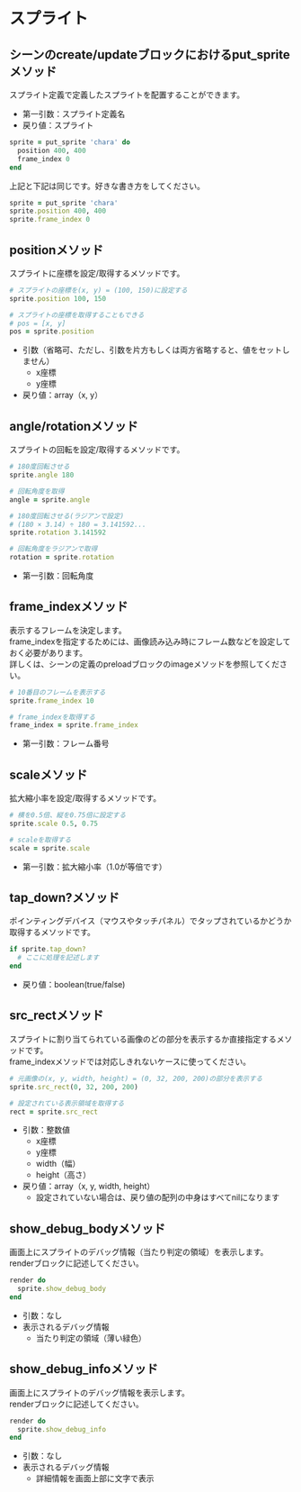 # スプライト

## シーンのcreate/updateブロックにおけるput_spriteメソッド

スプライト定義で定義したスプライトを配置することができます。  

* 第一引数：スプライト定義名
* 戻り値：スプライト

```ruby
sprite = put_sprite 'chara' do
  position 400, 400
  frame_index 0
end
```

上記と下記は同じです。好きな書き方をしてください。

```ruby
sprite = put_sprite 'chara'
sprite.position 400, 400
sprite.frame_index 0
```

## positionメソッド

スプライトに座標を設定/取得するメソッドです。

```ruby
# スプライトの座標を(x, y) = (100, 150)に設定する
sprite.position 100, 150

# スプライトの座標を取得することもできる
# pos = [x, y]
pos = sprite.position
```

* 引数（省略可、ただし、引数を片方もしくは両方省略すると、値をセットしません）
  * x座標
  * y座標
* 戻り値：array（x, y）

## angle/rotationメソッド

スプライトの回転を設定/取得するメソッドです。

```ruby
# 180度回転させる
sprite.angle 180

# 回転角度を取得
angle = sprite.angle

# 180度回転させる(ラジアンで設定)
# (180 × 3.14) ÷ 180 = 3.141592...
sprite.rotation 3.141592

# 回転角度をラジアンで取得
rotation = sprite.rotation
```

* 第一引数：回転角度

## frame_indexメソッド

表示するフレームを決定します。  
frame_indexを指定するためには、画像読み込み時にフレーム数などを設定しておく必要があります。    
詳しくは、シーンの定義のpreloadブロックのimageメソッドを参照してください。

```ruby
# 10番目のフレームを表示する
sprite.frame_index 10

# frame_indexを取得する
frame_index = sprite.frame_index
```

* 第一引数：フレーム番号

## scaleメソッド

拡大縮小率を設定/取得するメソッドです。 

```ruby
# 横を0.5倍、縦を0.75倍に設定する
sprite.scale 0.5, 0.75

# scaleを取得する
scale = sprite.scale
```

* 第一引数：拡大縮小率（1.0が等倍です）

## tap_down?メソッド

ポインティングデバイス（マウスやタッチパネル）でタップされているかどうか取得するメソッドです。  

```ruby
if sprite.tap_down?
  # ここに処理を記述します
end
```

* 戻り値：boolean(true/false)

## src_rectメソッド

スプライトに割り当てられている画像のどの部分を表示するか直接指定するメソッドです。  
frame_indexメソッドでは対応しきれないケースに使ってください。

```ruby
# 元画像の(x, y, width, height) = (0, 32, 200, 200)の部分を表示する
sprite.src_rect(0, 32, 200, 200)

# 設定されている表示領域を取得する
rect = sprite.src_rect
```

* 引数：整数値
  * x座標
  * y座標
  * width（幅）
  * height（高さ）
* 戻り値：array（x, y, width, height）
  * 設定されていない場合は、戻り値の配列の中身はすべてnilになります

## show_debug_bodyメソッド

画面上にスプライトのデバッグ情報（当たり判定の領域）を表示します。  
renderブロックに記述してください。

```ruby
render do
  sprite.show_debug_body
end
```

* 引数：なし
* 表示されるデバッグ情報
  * 当たり判定の領域（薄い緑色）

## show_debug_infoメソッド

画面上にスプライトのデバッグ情報を表示します。  
renderブロックに記述してください。

```ruby
render do
  sprite.show_debug_info
end
```

* 引数：なし
* 表示されるデバッグ情報
  * 詳細情報を画面上部に文字で表示
